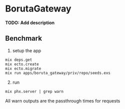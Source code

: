 # BorutaGateway

**TODO: Add description**

## Benchmark
1. setup the app
```
mix deps.get
mix ecto.create
mix ecto.migrate
mix run apps/boruta_gateway/priv/repo/seeds.exs
```

2. run
```
mix phx.server | grep warn
```

All warn outputs are the passthrough times for requests

